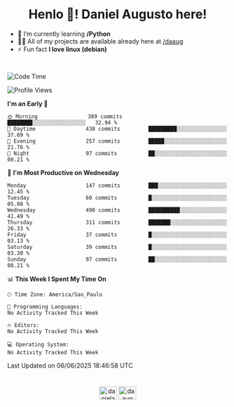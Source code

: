 <h1 align="center">Henlo 👋! Daniel Augusto here!</h1>

- 🌱 I’m currently learning **/Python**
- 👨‍💻 All of my projects are available already here at [/daaug](https://github.com/daaug)
- ⚡ Fun fact **I love linux (debian)**
<h1></h1>

<!--START_SECTION:waka-->
![Code Time](http://img.shields.io/badge/Code%20Time-67%20hrs%2042%20mins-blue)

![Profile Views](http://img.shields.io/badge/Profile%20Views-0-blue)

**I'm an Early 🐤** 

```text
🌞 Morning                389 commits         ████████░░░░░░░░░░░░░░░░░   32.94 % 
🌆 Daytime                438 commits         █████████░░░░░░░░░░░░░░░░   37.09 % 
🌃 Evening                257 commits         █████░░░░░░░░░░░░░░░░░░░░   21.76 % 
🌙 Night                  97 commits          ██░░░░░░░░░░░░░░░░░░░░░░░   08.21 % 
```
📅 **I'm Most Productive on Wednesday** 

```text
Monday                   147 commits         ███░░░░░░░░░░░░░░░░░░░░░░   12.45 % 
Tuesday                  60 commits          █░░░░░░░░░░░░░░░░░░░░░░░░   05.08 % 
Wednesday                490 commits         ██████████░░░░░░░░░░░░░░░   41.49 % 
Thursday                 311 commits         ███████░░░░░░░░░░░░░░░░░░   26.33 % 
Friday                   37 commits          █░░░░░░░░░░░░░░░░░░░░░░░░   03.13 % 
Saturday                 39 commits          █░░░░░░░░░░░░░░░░░░░░░░░░   03.30 % 
Sunday                   97 commits          ██░░░░░░░░░░░░░░░░░░░░░░░   08.21 % 
```


📊 **This Week I Spent My Time On** 

```text
🕑︎ Time Zone: America/Sao_Paulo

💬 Programming Languages: 
No Activity Tracked This Week

🔥 Editors: 
No Activity Tracked This Week

💻 Operating System: 
No Activity Tracked This Week
```


 Last Updated on 06/06/2025 18:46:58 UTC
<!--END_SECTION:waka-->

<h1></h1>
<p align="center">
<a href="https://linkedin.com/in/danielaug" target="blank"><img align="center" src="https://raw.githubusercontent.com/rahuldkjain/github-profile-readme-generator/master/src/images/icons/Social/linked-in-alt.svg" alt="danielaug" height="30" width="40" /></a> 
<a href="https://www.hackerrank.com/daaug" target="blank"><img align="center" src="https://raw.githubusercontent.com/rahuldkjain/github-profile-readme-generator/master/src/images/icons/Social/hackerrank.svg" alt="daaug" height="30" width="40" /></a>
</p>
